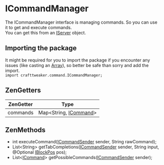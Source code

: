 # ICommandManager

The ICommandManager interface is managing commands. So you can use it to get and execute commands.  
You can get this from an [IServer](/Vanilla/Game/IServer/) object.

## Importing the package
It might be required for you to import the package if you encounter any issues (like casting an [Array](/AdvancedFunctions/Arrays_and_Loops/)), so better be safe than sorry and add the import.  
`import crafttweaker.command.ICommandManager;`

## ZenGetters

| ZenGetter | Type                               |
|-----------|------------------------------------|
| commands  | Map<String, [ICommand](/Vanilla/Commands/ICommand/)\> |


## ZenMethods
- int executeCommand([ICommandSender](/Vanilla/Commands/ICommandSender/) sender, String rawCommand);
- List<String\> getTabCompletions([ICommandSender](/Vanilla/Commands/ICommandSender/) sender, String input, @Optional [IBlockPos](/Vanilla/World/IBlockPos/) pos);
- List<[ICommand](/Vanilla/Commands/ICommand/)\> getPossibleCommands([ICommandSender](/Vanilla/Commands/ICommandSender/) sender);
